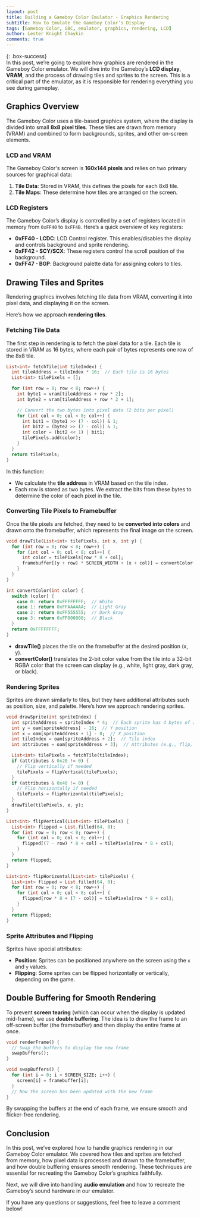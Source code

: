 ```yaml
---
layout: post  
title: Building a Gameboy Color Emulator - Graphics Rendering  
subtitle: How to Emulate the Gameboy Color’s Display  
tags: [Gameboy Color, GBC, emulator, graphics, rendering, LCD]  
author: Lester Knight Chaykin  
comments: true  
---
```


{: .box-success}  
In this post, we’re going to explore how graphics are rendered in the Gameboy Color emulator. We will dive into the Gameboy’s **LCD display**, **VRAM**, and the process of drawing tiles and sprites to the screen. This is a critical part of the emulator, as it is responsible for rendering everything you see during gameplay.

## Graphics Overview

The Gameboy Color uses a tile-based graphics system, where the display is divided into small **8x8 pixel tiles**. These tiles are drawn from memory (VRAM) and combined to form backgrounds, sprites, and other on-screen elements.

### LCD and VRAM

The Gameboy Color's screen is **160x144 pixels** and relies on two primary sources for graphical data:
1. **Tile Data**: Stored in VRAM, this defines the pixels for each 8x8 tile.
2. **Tile Maps**: These determine how tiles are arranged on the screen.

### LCD Registers

The Gameboy Color’s display is controlled by a set of registers located in memory from `0xFF40` to `0xFF4B`. Here’s a quick overview of key registers:
- **0xFF40 - LCDC**: LCD Control register. This enables/disables the display and controls background and sprite rendering.
- **0xFF42 - SCY/SCX**: These registers control the scroll position of the background.
- **0xFF47 - BGP**: Background palette data for assigning colors to tiles.

## Drawing Tiles and Sprites

Rendering graphics involves fetching tile data from VRAM, converting it into pixel data, and displaying it on the screen.

Here’s how we approach **rendering tiles**.

### Fetching Tile Data

The first step in rendering is to fetch the pixel data for a tile. Each tile is stored in VRAM as 16 bytes, where each pair of bytes represents one row of the 8x8 tile.

```dart  
List<int> fetchTile(int tileIndex) {  
  int tileAddress = tileIndex * 16;  // Each tile is 16 bytes
  List<int> tilePixels = [];

  for (int row = 0; row < 8; row++) {  
    int byte1 = vram[tileAddress + row * 2];  
    int byte2 = vram[tileAddress + row * 2 + 1];

    // Convert the two bytes into pixel data (2 bits per pixel)
    for (int col = 0; col < 8; col++) {  
      int bit1 = (byte1 >> (7 - col)) & 1;  
      int bit2 = (byte2 >> (7 - col)) & 1;
      int color = (bit2 << 1) | bit1;
      tilePixels.add(color);  
    }  
  }  
  return tilePixels;  
}
```

In this function:
- We calculate the **tile address** in VRAM based on the tile index.
- Each row is stored as two bytes. We extract the bits from these bytes to determine the color of each pixel in the tile.

### Converting Tile Pixels to Framebuffer

Once the tile pixels are fetched, they need to be **converted into colors** and drawn onto the framebuffer, which represents the final image on the screen.

```dart  
void drawTile(List<int> tilePixels, int x, int y) {  
  for (int row = 0; row < 8; row++) {  
    for (int col = 0; col < 8; col++) {  
      int color = tilePixels[row * 8 + col];
      framebuffer[(y + row) * SCREEN_WIDTH + (x + col)] = convertColor(color);  
    }  
  }  
}

int convertColor(int color) {  
  switch (color) {  
    case 0: return 0xFFFFFFFF;  // White  
    case 1: return 0xFFAAAAAA;  // Light Gray  
    case 2: return 0xFF555555;  // Dark Gray  
    case 3: return 0xFF000000;  // Black  
  }  
  return 0xFFFFFFFF;  
}
```

- **drawTile()** places the tile on the framebuffer at the desired position (x, y).
- **convertColor()** translates the 2-bit color value from the tile into a 32-bit RGBA color that the screen can display (e.g., white, light gray, dark gray, or black).

### Rendering Sprites

Sprites are drawn similarly to tiles, but they have additional attributes such as position, size, and palette. Here’s how we approach rendering sprites.

```dart  
void drawSprite(int spriteIndex) {  
  int spriteAddress = spriteIndex * 4;  // Each sprite has 4 bytes of attributes
  int y = oam[spriteAddress] - 16;  // Y position  
  int x = oam[spriteAddress + 1] - 8;  // X position  
  int tileIndex = oam[spriteAddress + 2];  // Tile index  
  int attributes = oam[spriteAddress + 3];  // Attributes (e.g., flip, palette)

  List<int> tilePixels = fetchTile(tileIndex);  
  if (attributes & 0x20 != 0) {  
    // Flip vertically if needed  
    tilePixels = flipVertical(tilePixels);  
  }  
  if (attributes & 0x40 != 0) {  
    // Flip horizontally if needed  
    tilePixels = flipHorizontal(tilePixels);  
  }  
  drawTile(tilePixels, x, y);  
}

List<int> flipVertical(List<int> tilePixels) {  
  List<int> flipped = List.filled(64, 0);  
  for (int row = 0; row < 8; row++) {  
    for (int col = 0; col < 8; col++) {  
      flipped[(7 - row) * 8 + col] = tilePixels[row * 8 + col];  
    }  
  }  
  return flipped;  
}

List<int> flipHorizontal(List<int> tilePixels) {  
  List<int> flipped = List.filled(64, 0);  
  for (int row = 0; row < 8; row++) {  
    for (int col = 0; col < 8; col++) {  
      flipped[row * 8 + (7 - col)] = tilePixels[row * 8 + col];  
    }  
  }  
  return flipped;  
}
```

### Sprite Attributes and Flipping

Sprites have special attributes:
- **Position**: Sprites can be positioned anywhere on the screen using the `x` and `y` values.
- **Flipping**: Some sprites can be flipped horizontally or vertically, depending on the game.

## Double Buffering for Smooth Rendering

To prevent **screen tearing** (which can occur when the display is updated mid-frame), we use **double buffering**. The idea is to draw the frame to an off-screen buffer (the framebuffer) and then display the entire frame at once.

```dart  
void renderFrame() {  
  // Swap the buffers to display the new frame  
  swapBuffers();  
}

void swapBuffers() {  
  for (int i = 0; i < SCREEN_SIZE; i++) {  
    screen[i] = framebuffer[i];  
  }  
  // Now the screen has been updated with the new frame  
}
```

By swapping the buffers at the end of each frame, we ensure smooth and flicker-free rendering.

## Conclusion

In this post, we’ve explored how to handle graphics rendering in our Gameboy Color emulator. We covered how tiles and sprites are fetched from memory, how pixel data is processed and drawn to the framebuffer, and how double buffering ensures smooth rendering. These techniques are essential for recreating the Gameboy Color’s graphics faithfully.

Next, we will dive into handling **audio emulation** and how to recreate the Gameboy’s sound hardware in our emulator.

If you have any questions or suggestions, feel free to leave a comment below!
